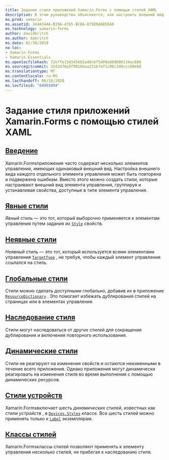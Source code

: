 ```yaml
---
title: Задание стиля приложений Xamarin.Forms с помощью стилей XAML
description: В этом руководство объясняется, как настроить внешний вид Xamarin.Forms приложения с помощью стилей XAML.
ms.prod: xamarin
ms.assetid: 344A34AA-B19A-4765-BC8A-875D9A6B5EA8
ms.technology: xamarin-forms
author: davidbritch
ms.author: dabritch
ms.date: 01/30/2019
no-loc:
- Xamarin.Forms
- Xamarin.Essentials
ms.openlocfilehash: 72effe15d3456b5a48cbf5d09e889600134ac686
ms.sourcegitcommit: 32d2476a5f9016baa231b7471c88c1d4ccc08eb8
ms.translationtype: MT
ms.contentlocale: ru-RU
ms.lasthandoff: 06/18/2020
ms.locfileid: "84903094"
---
```

# <a name="styling-xamarinforms-apps-using-xaml-styles"></a>Задание стиля приложений Xamarin.Forms с помощью стилей XAML

## <a name="introduction"></a>[Введение](introduction.md)

Xamarin.Formsприложения часто содержат несколько элементов управления, имеющих одинаковый внешний вид. Настройка внешнего вида каждого отдельного элемента управления может быть повторена и подвержена ошибкам. Вместо этого можно создать стили, которые настраивают внешний вид элемента управления, группируя и устанавливая свойства, доступные в типе элемента управления.

## <a name="explicit-styles"></a>[Явные стили](explicit.md)

*Явный* стиль — это тот, который выборочно применяется к элементам управления путем задания их [`Style`](xref:Xamarin.Forms.NavigableElement.Style) свойств.

## <a name="implicit-styles"></a>[Неявные стили](implicit.md)

*Неявный* стиль — это тот, который используется всеми элементами управления [`TargetType`](xref:Xamarin.Forms.Style.TargetType) , не требуя, чтобы каждый элемент управления ссылался на стиль.

## <a name="global-styles"></a>[Глобальные стили](application.md)

Стили можно сделать доступными глобально, добавив их в приложение [`ResourceDictionary`](xref:Xamarin.Forms.ResourceDictionary) . Это помогает избежать дублирования стилей на страницах или в элементах управления.

## <a name="style-inheritance"></a>[Наследование стиля](inheritance.md)

Стили могут наследоваться от других стилей для сокращения дублирования и включения повторного использования.

## <a name="dynamic-styles"></a>[Динамические стили](dynamic.md)

Стили не реагируют на изменения свойств и остаются неизменными в течение всего приложения. Однако приложения могут динамически реагировать на изменения стиля во время выполнения с помощью динамических ресурсов.

## <a name="device-styles"></a>[Стили устройств](device.md)

Xamarin.Formsвключает шесть *динамических* стилей, известных как стили *устройств* , в [`Devices.Styles`](xref:Xamarin.Forms.Device.Styles) классе. Все шесть стилей можно применять только к [`Label`](xref:Xamarin.Forms.Label) экземплярам.

## <a name="style-classes"></a>[Классы стилей](style-class.md)

Xamarin.Formsклассы стилей позволяют применять к элементу управления несколько стилей, не прибегая к наследованию стиля.
